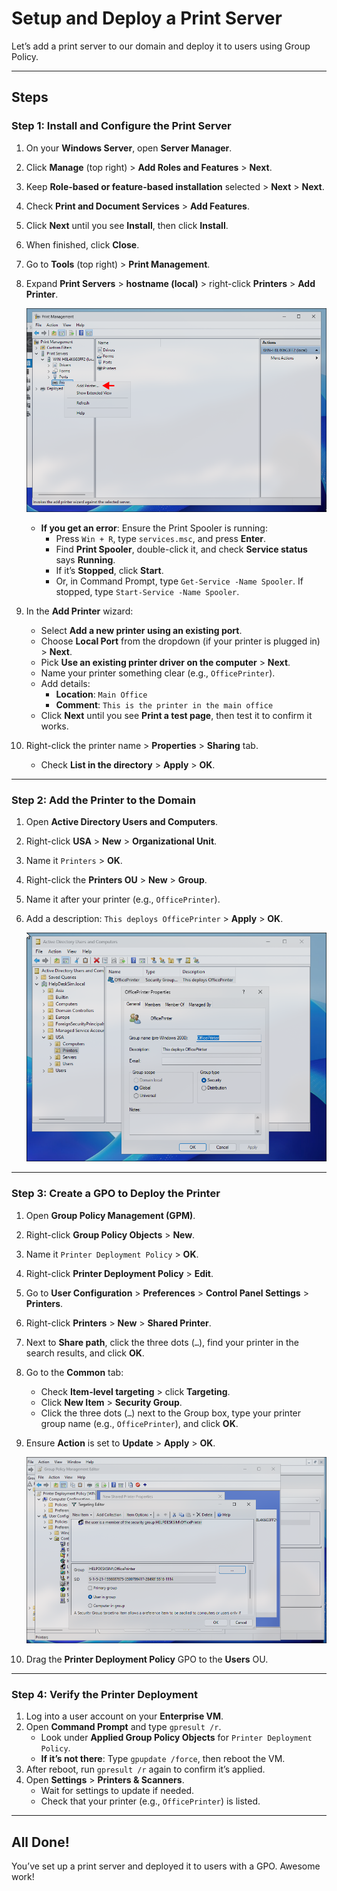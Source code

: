 # Setup and Deploy a Print Server

Let’s add a print server to our domain and deploy it to users using Group Policy.

---

## Steps

### Step 1: Install and Configure the Print Server
1. On your **Windows Server**, open **Server Manager**.  
2. Click **Manage** (top right) > **Add Roles and Features** > **Next**.  
3. Keep **Role-based or feature-based installation** selected > **Next** > **Next**.  
4. Check **Print and Document Services** > **Add Features**.  
5. Click **Next** until you see **Install**, then click **Install**.  
6. When finished, click **Close**.  
7. Go to **Tools** (top right) > **Print Management**.  
8. Expand **Print Servers** > **hostname (local)** > right-click **Printers** > **Add Printer**.  

   <p align="center">
      <img src="https://github.com/JBrunoX/Help-Desk-Lab/blob/main/images/addPrinter.png">
   </p>

   - **If you get an error**: Ensure the Print Spooler is running:  
     - Press `Win + R`, type `services.msc`, and press **Enter**.  
     - Find **Print Spooler**, double-click it, and check **Service status** says **Running**.  
     - If it’s **Stopped**, click **Start**.  
     - Or, in Command Prompt, type `Get-Service -Name Spooler`. If stopped, type `Start-Service -Name Spooler`.

9. In the **Add Printer** wizard:  
   - Select **Add a new printer using an existing port**.  
   - Choose **Local Port** from the dropdown (if your printer is plugged in) > **Next**.  
   - Pick **Use an existing printer driver on the computer** > **Next**.  
   - Name your printer something clear (e.g., `OfficePrinter`).  
   - Add details:  
     - **Location**: `Main Office`  
     - **Comment**: `This is the printer in the main office`  
   - Click **Next** until you see **Print a test page**, then test it to confirm it works.  
10. Right-click the printer name > **Properties** > **Sharing** tab.  
    - Check **List in the directory** > **Apply** > **OK**.

---

### Step 2: Add the Printer to the Domain
1. Open **Active Directory Users and Computers**.  
2. Right-click **USA** > **New** > **Organizational Unit**.  
3. Name it `Printers` > **OK**.  
4. Right-click the **Printers OU** > **New** > **Group**.  
5. Name it after your printer (e.g., `OfficePrinter`).  
6. Add a description: `This deploys OfficePrinter` > **Apply** > **OK**.  

   <p align="center">
      <img src="https://github.com/JBrunoX/Help-Desk-Lab/blob/main/images/officePrinter.png">
   </p>

---

### Step 3: Create a GPO to Deploy the Printer
1. Open **Group Policy Management (GPM)**.  
2. Right-click **Group Policy Objects** > **New**.  
3. Name it `Printer Deployment Policy` > **OK**.  
4. Right-click **Printer Deployment Policy** > **Edit**.  
5. Go to **User Configuration** > **Preferences** > **Control Panel Settings** > **Printers**.  
6. Right-click **Printers** > **New** > **Shared Printer**.  
7. Next to **Share path**, click the three dots (`…`), find your printer in the search results, and click **OK**.  
8. Go to the **Common** tab:  
   - Check **Item-level targeting** > click **Targeting**.  
   - Click **New Item** > **Security Group**.  
   - Click the three dots (`…`) next to the Group box, type your printer group name (e.g., `OfficePrinter`), and click **OK**.  
9. Ensure **Action** is set to **Update** > **Apply** > **OK**.  

   <p align="center">
      <img src="https://github.com/JBrunoX/Help-Desk-Lab/blob/main/images/ofice%20printer%20targeting.png">
   </p>

10. Drag the **Printer Deployment Policy** GPO to the **Users** OU.

---

### Step 4: Verify the Printer Deployment
1. Log into a user account on your **Enterprise VM**.  
2. Open **Command Prompt** and type `gpresult /r`.  
   - Look under **Applied Group Policy Objects** for `Printer Deployment Policy`.  
   - **If it’s not there**: Type `gpupdate /force`, then reboot the VM.  
3. After reboot, run `gpresult /r` again to confirm it’s applied.  
4. Open **Settings** > **Printers & Scanners**.  
   - Wait for settings to update if needed.  
   - Check that your printer (e.g., `OfficePrinter`) is listed.

---

## All Done!
You’ve set up a print server and deployed it to users with a GPO. Awesome work!
